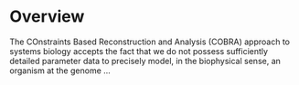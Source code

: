 Overview
========

The COnstraints Based Reconstruction and Analysis (COBRA) approach to systems biology accepts the fact that we do not possess sufficiently detailed parameter data to precisely model, in the biophysical sense, an organism at the genome ...
